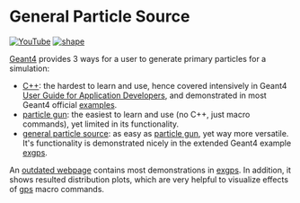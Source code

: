 # General Particle Source

[![YouTube](https://img.shields.io/badge/You-Tube-red?style=flat)](https://www.youtube.com/playlist?list=PLw3G-vTgPrdAJnoCsOLzzl3Wq60ncIkT_)
[![shape](https://img.shields.io/badge/Source-Shape-blue?style=flat)](shape)

[Geant4][] provides 3 ways for a user to generate primary particles for a simulation:

- [C++][]: the hardest to learn and use, hence covered intensively in Geant4 [User Guide for Application Developers][guide], and demonstrated in most Geant4 official [examples][].
- [particle gun][]: the easiest to learn and use (no C++, just macro commands), yet limited in its functionality.
- [general particle source][gps]: as easy as [particle gun][], yet way more versatile. It's functionality is demonstrated nicely in the extended Geant4 example [exgps][].

An [outdated webpage](http://hurel.hanyang.ac.kr/Geant4/Geant4_GPS/reat.space.qinetiq.com/gps/examples/examples.html) contains most demonstrations in [exgps][]. In addition, it shows resulted distribution plots, which are very helpful to visualize effects of [gps][] macro commands.

[Geant4]: https://physino.xyz/geant4
[C++]: https://geant4-userdoc.web.cern.ch/UsersGuides/ForApplicationDeveloper/html/GettingStarted/eventDef.html
[guide]: https://geant4-userdoc.web.cern.ch/UsersGuides/ForApplicationDeveloper/html/index.html
[examples]: https://geant4-userdoc.web.cern.ch/UsersGuides/ForApplicationDeveloper/html/Examples/examples.html
[gps]: http://geant4-userdoc.web.cern.ch/geant4-userdoc/UsersGuides/ForApplicationDeveloper/html/GettingStarted/generalParticleSource.html
[primary particles]: http://geant4-userdoc.web.cern.ch/geant4-userdoc/UsersGuides/ForApplicationDeveloper/html/Fundamentals/eventGenerator.html
[particle gun]: http://geant4-userdoc.web.cern.ch/geant4-userdoc/UsersGuides/ForApplicationDeveloper/html/Control/AllResources/Control/UIcommands/_gun_.html
[exgps]: https://github.com/Geant4/geant4/tree/master/examples/extended/eventgenerator/exgps/macros
